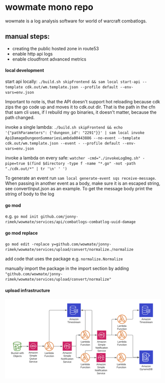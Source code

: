 # wowmate mono repo

wowmate is a log analysis software for world of warcraft combatlogs.

## manual steps:

- creating the public hosted zone in route53
- enable http api logs
- enable cloudfront advanced metrics

#### local development

start api locally: 
`./build.sh skipFrontend && sam local start-api --template cdk.out/wm.template.json --profile default --env-vars=env.json`

Important to note is, that the API doesn't support hot reloading because cdk zips the go code up and moves it to cdk.out dir.
That is the path in the cfn that sam cli uses, if I rebuild my go binaries, it doesn't matter, because the path changed.

invoke a single lambda: 
`./build.sh skipFrontend && echo '{"pathParameters": {"dungeon_id": "2291"}}' | sam local invoke ApiDamageDungeonSummariesLambda00443886 --no-event --template cdk.out/wm.template.json --event - --profile default --env-vars=env.json`

invoke a lambda on every safe:
`watcher -cmd="./invokeLogDmg.sh" -pipe=true $(find $directory -type f -name "*.go" -not -path "./cdk.out/*" | tr '\n' ' ')`

To generate an event run `sam local generate-event sqs receive-message`. When passing in another 
event as a body, make sure it is an escaped string, see convertInput.json as an example. 
To get the message body print the string of body to the log

#### go mod

e.g. `go mod init github.com/jonny-rimek/wowmate/services/api/combatlogs-combatlog-uuid-damage`

#### go mod replace

`go mod edit -replace y=github.com/wowmate/jonny-rimek/wowmate/services/upload/convert/normalize./normalize`

add code that uses the package e.g. `normalize.Normalize`

manually import the package in the import section by adding `"github.com/wowmate/jonny-rimek/wowmate/services/upload/convert/normalize"`

#### upload infrastructure

![upload infrastructure](misc/etl.png)

